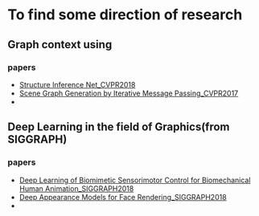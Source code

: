 # To find some direction of research

## Graph context using
### papers
* [Structure Inference Net_CVPR2018](https://arxiv.org/abs/1807.00119)
* [Scene Graph Generation by Iterative Message Passing_CVPR2017](https://arxiv.org/pdf/1701.02426.pdf)
*
## Deep Learning in the field of Graphics(from SIGGRAPH)
### papers
* [Deep Learning of Biomimetic Sensorimotor Control for Biomechanical Human Animation_SIGGRAPH2018](http://web.cs.ucla.edu/~nakada/pdfs/siggraph18_nakada.pdf)
* [Deep Appearance Models for Face Rendering_SIGGRAPH2018](https://arxiv.org/pdf/1808.00362.pdf)
*

